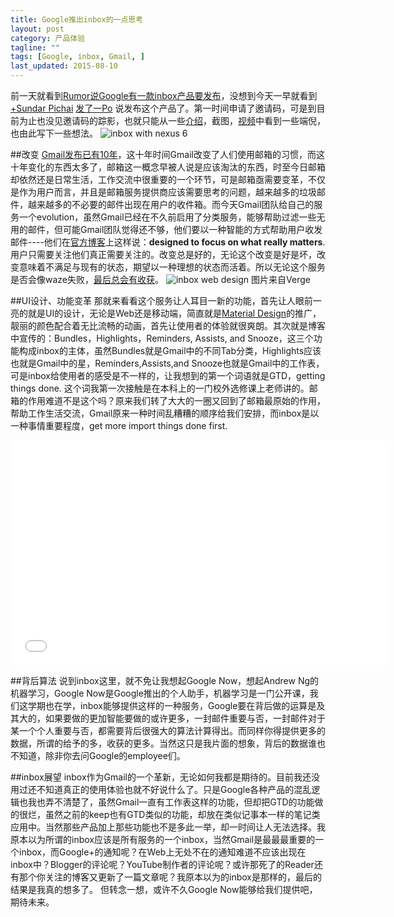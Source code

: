 ```yaml
---
title: Google推出inbox的一点思考
layout: post
category: 产品体验
tagline: ""
tags: [Google, inbox, Gmail, ]
last_updated: 2015-08-10
---
```


前一天就看到[Rumor说Google有一款inbox产品要发布](https://plus.google.com/102014810775752690796/posts/aPcdYTUnUKJ)，没想到今天一早就看到<a class="g-profile" href="https://plus.google.com/116651741222993143554" target="_blank">+Sundar Pichai</a> [发了一Po](https://plus.google.com/116651741222993143554/posts/PRkHmAWiQXq) 说发布这个产品了。第一时间申请了邀请码，可是到目前为止也没见邀请码的踪影，也就只能从一些[介绍](http://www.playpcesor.com/2014/10/inbox-by-gmail-google-10.html)，截图，[视频](https://www.youtube.com/watch?v=KYcUnakSGEE)中看到一些端倪，也由此写下一些想法。
![inbox with nexus 6](https://lh6.googleusercontent.com/0MsYeCaFmVc39Zi5p7xc-_plX0wJqIrTtUvXCOByQQIi=s600 "inbox-nexus6-500.png")

##改变
[Gmail发布已有10年](http://www.einverne.tk/2011/05/what-do-we-learn-to-gmail.html)，这十年时间Gmail改变了人们使用邮箱的习惯，而这十年变化的东西太多了，邮箱这一概念早被人说是应该淘汰的东西，时至今日邮箱却依然还是日常生活，工作交流中很重要的一个环节，可是邮箱亟需要变革，不仅是作为用户而言，并且是邮箱服务提供商应该需要思考的问题，越来越多的垃圾邮件，越来越多的不必要的邮件出现在用户的收件箱。而今天Gmail团队给自己的服务一个evolution，虽然Gmail已经在不久前启用了分类服务，能够帮助过滤一些无用的邮件，但可能Gmail团队觉得还不够，他们要以一种智能的方式帮助用户收发邮件----他们在[官方博客](http://gmailblog.blogspot.tw/2014/10/an-inbox-that-works-for-you.html)上这样说：**designed to focus on what really matters**. 用户只需要关注他们真正需要关注的。改变总是好的，无论这个改变是好是坏，改变意味着不满足与现有的状态，期望以一种理想的状态而活着。所以无论这个服务是否会像waze失败，[最后总会有收获](http://www.huxiu.com/article/44804/1.html?f=wangzhan)。
![inbox web design](https://lh3.googleusercontent.com/zk1-GgEFxsow84RGI2KcJEdYqkz0UkpsWFKGwVh06evD=s600 "inbox_web_design.png") 图片来自Verge

##UI设计、功能变革
那就来看看这个服务让人耳目一新的功能，首先让人眼前一亮的就是UI的设计，无论是Web还是移动端，简直就是[Material Design](https://www.google.com/design)的推广，靓丽的颜色配合着无比流畅的动画，首先让使用者的体验就很爽朗。其次就是博客中宣传的：Bundles，Highlights，Reminders, Assists, and Snooze，这三个功能构成inbox的主体，虽然Bundles就是Gmail中的不同Tab分类，Highlights应该也就是Gmail中的星，Reminders,Assists,and Snooze也就是Gmail中的工作表，可是inbox给使用者的感受是不一样的，让我想到的第一个词语就是GTD，getting things done. 这个词我第一次接触是在本科上的一门校外选修课上老师讲的。邮箱的作用难道不是这个吗？原来我们转了大大的一圈又回到了邮箱最原始的作用，帮助工作生活交流，Gmail原来一种时间乱糟糟的顺序给我们安排，而inbox是以一种事情重要程度，get more import things done first. 
<iframe width="600" height="360" src="//www.youtube.com/embed/bzNTjpUMOp4" frameborder="0" allowfullscreen></iframe>

##背后算法
说到inbox这里，就不免让我想起Google Now，想起Andrew Ng的机器学习，Google Now是Google推出的个人助手，机器学习是一门公开课，我们这学期也在学，inbox能够提供这样的一种服务，Google要在背后做的运算是及其大的，如果要做的更加智能要做的或许更多，一封邮件重要与否，一封邮件对于某一个个人重要与否，都需要背后很强大的算法计算得出。而同样你得提供更多的数据，所谓的给予的多，收获的更多。当然这只是我片面的想象，背后的数据谁也不知道，除非你去问Google的employee们。

##inbox展望
inbox作为Gmail的一个革新，无论如何我都是期待的。目前我还没用过还不知道真正的使用体验也就不好说什么了。只是Google各种产品的混乱逻辑也我也弄不清楚了，虽然Gmail一直有工作表这样的功能，但却把GTD的功能做的很烂，虽然之前的keep也有GTD类似的功能，却放在类似记事本一样的笔记类应用中。当然那些产品加上那些功能也不是多此一举，却一时间让人无法选择。我原本以为所谓的inbox应该是所有服务的一个inbox，当然Gmail是最最最重要的一个inbox，而Google+的通知呢？在Web上无处不在的通知难道不应该出现在inbox中？Blogger的评论呢？YouTube制作者的评论呢？或许那死了的Reader还有那个你关注的博客又更新了一篇文章呢？我原本以为的inbox是那样的，最后的结果是我真的想多了。
但转念一想，或许不久Google Now能够给我们提供吧，期待未来。

